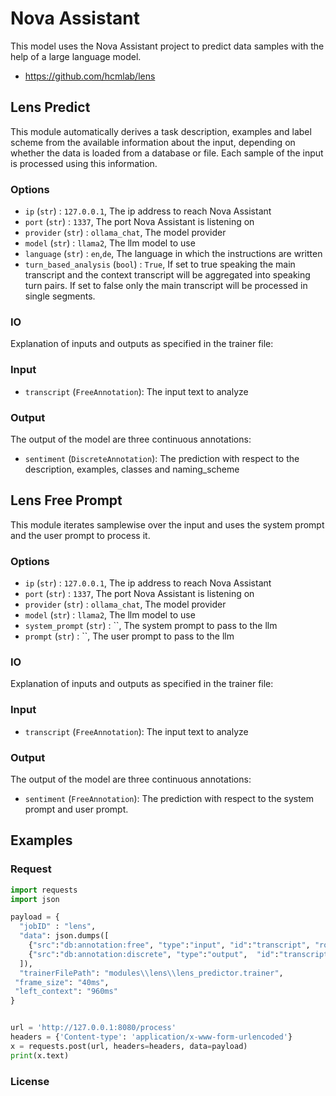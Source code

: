 # Nova Assistant 

This model uses the Nova Assistant project to predict data samples with the help of a large language model.

* https://github.com/hcmlab/lens

## Lens Predict

This module automatically derives a task description, examples and label scheme from the available information about the input, depending on whether the data is loaded from a database or file. 
Each sample of the input is processed using this information.  

### Options
- `ip` (`str`) : `127.0.0.1`, The ip address to reach Nova Assistant
- `port` (`str`) : `1337`, The port Nova Assistant is listening on
- `provider` (`str`) : `ollama_chat`, The model provider
- `model` (`str`) : `llama2`,  The llm model to use
- `language` (`str`) : `en`,`de`,  The language in which the instructions are written
- `turn_based_analysis` (`bool`) : `True`, If set to true speaking the main transcript and the context transcript will be aggregated into speaking turn pairs. 
If set to false only the main transcript will be processed in single segments.


### IO
Explanation of inputs and outputs as specified in the trainer file:

### Input
- `transcript` (`FreeAnnotation`): The input text to analyze
  
### Output
The output of the model are three continuous annotations:
- `sentiment` (`DiscreteAnnotation`): The prediction with respect to the description, examples, classes and naming_scheme

## Lens Free Prompt

This module iterates samplewise over the input and uses the system prompt and the user prompt to process it. 

### Options

- `ip` (`str`) : `127.0.0.1`, The ip address to reach Nova Assistant
- `port` (`str`) : `1337`, The port Nova Assistant is listening on
- `provider` (`str`) : `ollama_chat`, The model provider
- `model` (`str`) : `llama2`,  The llm model to use
- `system_prompt` (`str`) : ``,  The system prompt to pass to the llm
- `prompt` (`str`) : ``,  The user prompt to pass to the llm


### IO
Explanation of inputs and outputs as specified in the trainer file:


### Input
- `transcript` (`FreeAnnotation`): The input text to analyze

### Output
The output of the model are three continuous annotations:
- `sentiment` (`FreeAnnotation`): The prediction with respect to the system prompt and user prompt. 

## Examples

### Request

```python
import requests
import json

payload = {
  "jobID" : "lens",
  "data": json.dumps([
    {"src":"db:annotation:free", "type":"input", "id":"transcript", "role":"testrole", "name" : "transcription"},
    {"src":"db:annotation:discrete", "type":"output",  "id":"transcript", "role":"testrole", "name" : "transcription"},
  ]),
  "trainerFilePath": "modules\\lens\\lens_predictor.trainer",
 "frame_size": "40ms",
 "left_context": "960ms"
}


url = 'http://127.0.0.1:8080/process'
headers = {'Content-type': 'application/x-www-form-urlencoded'}
x = requests.post(url, headers=headers, data=payload)
print(x.text)

```

### License
